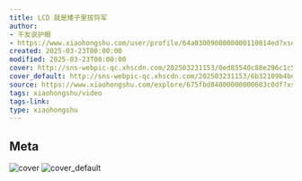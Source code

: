 ```yaml
---
title: LCD 就是矮子里拔将军
author:
- 干友说护眼
- https://www.xiaohongshu.com/user/profile/64a0300900000000110014ed?xsec_token=undefined
created: 2025-03-23T00:00:00
modified: 2025-03-23T00:00:00
cover: http://sns-webpic-qc.xhscdn.com/202503231153/0ed85540c88e296c1c5320704ca2e9c4/1040g00831bf5vpf9ne005p50604k857db5baj98!nc_n_webp_prv_1
cover_default: http://sns-webpic-qc.xhscdn.com/202503231153/6b32109b4bef9fc94b74adb6e3cc8133/1040g00831bf5vpf9ne005p50604k857db5baj98!nc_n_webp_mw_1
source: https://www.xiaohongshu.com/explore/675fbd84000000000603c0df?xsec_token=AB_LvsVuhlOhj5WQYgCRUKptGR1NCh6mwICEMpORnJCmg=
tags: xiaohongshu/video
tags-link:
type: xiaohongshu
---
```


## Meta

![cover](http://sns-webpic-qc.xhscdn.com/202503231153/0ed85540c88e296c1c5320704ca2e9c4/1040g00831bf5vpf9ne005p50604k857db5baj98!nc_n_webp_prv_1)
![cover_default](http://sns-webpic-qc.xhscdn.com/202503231153/6b32109b4bef9fc94b74adb6e3cc8133/1040g00831bf5vpf9ne005p50604k857db5baj98!nc_n_webp_mw_1)
